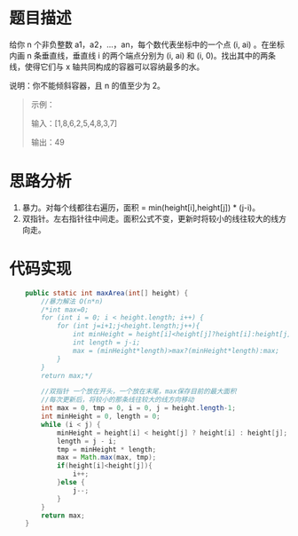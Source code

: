# 题目描述
给你 n 个非负整数 a1，a2，...，an，每个数代表坐标中的一个点 (i, ai) 。在坐标内画 n 条垂直线，垂直线 i 的两个端点分别为 (i, ai) 和 (i, 0)。找出其中的两条线，使得它们与 x 轴共同构成的容器可以容纳最多的水。

说明：你不能倾斜容器，且 n 的值至少为 2。
 

> 示例：
> 
> 输入：[1,8,6,2,5,4,8,3,7]
> 
> 输出：49

# 思路分析
1. 暴力。对每个线都往右遍历，面积 = min(height[i],height[j]) * (j-i)。
2. 双指针。左右指针往中间走。面积公式不变，更新时将较小的线往较大的线方向走。

# 代码实现
```java
    public static int maxArea(int[] height) {
        //暴力解法 O(n*n)
        /*int max=0;
        for (int i = 0; i < height.length; i++) {
            for (int j=i+1;j<height.length;j++){
                int minHeight = height[i]<height[j]?height[i]:height[j];
                int length = j-i;
                max = (minHeight*length)>max?(minHeight*length):max;
            }
        }
        return max;*/

        //双指针 一个放在开头，一个放在末尾，max保存目前的最大面积
        //每次更新后，将较小的那条线往较大的线方向移动
        int max = 0, tmp = 0, i = 0, j = height.length-1;
        int minHeight = 0, length = 0;
        while (i < j) {
            minHeight = height[i] < height[j] ? height[i] : height[j];
            length = j - i;
            tmp = minHeight * length;
            max = Math.max(max, tmp);
            if(height[i]<height[j]){
                i++;
            }else {
                j--;
            }
        }
        return max;
    }
```